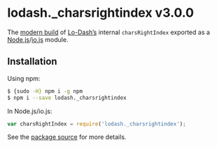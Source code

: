 # lodash._charsrightindex v3.0.0

The [modern build](https://github.com/lodash/lodash/wiki/Build-Differences) of [Lo-Dash’s](https://lodash.com/) internal `charsRightIndex` exported as a [Node.js](http://nodejs.org/)/[io.js](https://iojs.org/) module.

## Installation

Using npm:

```bash
$ {sudo -H} npm i -g npm
$ npm i --save lodash._charsrightindex
```

In Node.js/io.js:

```js
var charsRightIndex = require('lodash._charsrightindex');
```

See the [package source](https://github.com/lodash/lodash/blob/3.0.0-npm-packages/lodash._charsrightindex) for more details.

